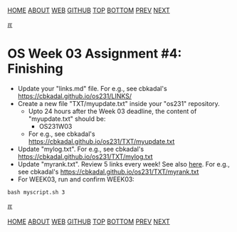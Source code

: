 ---
---
[HOME](index.md)
[ABOUT](README.md)
[WEB](https://osp4diss.vlsm.org/)
[GITHUB](https://github.com/os2xx/osp4diss/)
[TOP](#)
[BOTTOM](#endofpage)
[PREV](AOS.md#idx03)
[NEXT](AOS.md#idx03)

[&#x213C;](#)<br id="idx00">
# OS Week 03 Assignment #4: Finishing

* Update your "links.md" file. For e.g., see cbkadal's <https://cbkadal.github.io/os231/LINKS/>
* Create a new file "TXT/myupdate.txt" inside your "os231" repository.
  * Upto 24 hours after the Week 03 deadline, the content of "myupdate.txt" should be:
    * OS231W03
  * For e.g., see cbkadal's <https://cbkadal.github.io/os231/TXT/myupdate.txt>
* Update "mylog.txt". For e.g., see cbkadal's <https://cbkadal.github.io/os231/TXT/mylog.txt>
* Update "myrank.txt". Review 5 links every week! See also [here](W02-08.md).
  For e.g., see cbkadal's <https://cbkadal.github.io/os231/TXT/myrank.txt>
* For WEEK03, run and confirm WEEK03:

```
bash myscript.sh 3

```

[&#x213C;](#)<br id="endofpage"><br>
[HOME](index.md)
[ABOUT](README.md)
[WEB](https://osp4diss.vlsm.org/)
[GITHUB](https://github.com/os2xx/osp4diss/)
[TOP](#)
[BOTTOM](#endofpage)
[PREV](AOS.md#idx03)
[NEXT](AOS.md#idx03)
<br>

